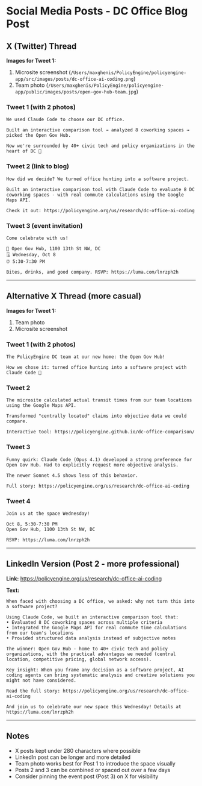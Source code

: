 # Social Media Posts - DC Office Blog Post

## X (Twitter) Thread

**Images for Tweet 1:**
1. Microsite screenshot (`/Users/maxghenis/PolicyEngine/policyengine-app/src/images/posts/dc-office-ai-coding.png`)
2. Team photo (`/Users/maxghenis/PolicyEngine/policyengine-app/public/images/posts/open-gov-hub-team.jpg`)

### Tweet 1 (with 2 photos)
```
We used Claude Code to choose our DC office.

Built an interactive comparison tool → analyzed 8 coworking spaces → picked the Open Gov Hub.

Now we're surrounded by 40+ civic tech and policy organizations in the heart of DC 🧵
```

### Tweet 2 (link to blog)
```
How did we decide? We turned office hunting into a software project.

Built an interactive comparison tool with Claude Code to evaluate 8 DC coworking spaces - with real commute calculations using the Google Maps API.

Check it out: https://policyengine.org/us/research/dc-office-ai-coding
```

### Tweet 3 (event invitation)
```
Come celebrate with us!

📍 Open Gov Hub, 1100 13th St NW, DC
🗓️ Wednesday, Oct 8
⏰ 5:30-7:30 PM

Bites, drinks, and good company. RSVP: https://luma.com/lnrzph2h
```

---

## Alternative X Thread (more casual)

**Images for Tweet 1:**
1. Team photo
2. Microsite screenshot

### Tweet 1 (with 2 photos)
```
The PolicyEngine DC team at our new home: the Open Gov Hub!

How we chose it: turned office hunting into a software project with Claude Code 🧵
```

### Tweet 2
```
The microsite calculated actual transit times from our team locations using the Google Maps API.

Transformed "centrally located" claims into objective data we could compare.

Interactive tool: https://policyengine.github.io/dc-office-comparison/
```

### Tweet 3
```
Funny quirk: Claude Code (Opus 4.1) developed a strong preference for Open Gov Hub. Had to explicitly request more objective analysis.

The newer Sonnet 4.5 shows less of this behavior.

Full story: https://policyengine.org/us/research/dc-office-ai-coding
```

### Tweet 4
```
Join us at the space Wednesday!

Oct 8, 5:30-7:30 PM
Open Gov Hub, 1100 13th St NW, DC

RSVP: https://luma.com/lnrzph2h
```

---

## LinkedIn Version (Post 2 - more professional)
**Link:** https://policyengine.org/us/research/dc-office-ai-coding

**Text:**
```
When faced with choosing a DC office, we asked: why not turn this into a software project?

Using Claude Code, we built an interactive comparison tool that:
• Evaluated 8 DC coworking spaces across multiple criteria
• Integrated the Google Maps API for real commute time calculations from our team's locations
• Provided structured data analysis instead of subjective notes

The winner: Open Gov Hub - home to 40+ civic tech and policy organizations, with the practical advantages we needed (central location, competitive pricing, global network access).

Key insight: When you frame any decision as a software project, AI coding agents can bring systematic analysis and creative solutions you might not have considered.

Read the full story: https://policyengine.org/us/research/dc-office-ai-coding

And join us to celebrate our new space this Wednesday! Details at https://luma.com/lnrzph2h
```

---

## Notes
- X posts kept under 280 characters where possible
- LinkedIn post can be longer and more detailed
- Team photo works best for Post 1 to introduce the space visually
- Posts 2 and 3 can be combined or spaced out over a few days
- Consider pinning the event post (Post 3) on X for visibility
